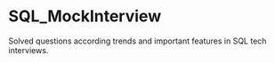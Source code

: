 # SQL_MockInterview
Solved questions according trends and important features in SQL tech interviews.
